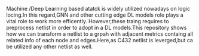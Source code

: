 Machine /Deep Learning based atatck is widely utilized nowadays on logic locing.In this regard,GNN and other cutting edge DL models role plays a vital role to work  more efficently.
However,these traing requires to preprocess netlist in order to adopt in a DL models.This repository shows how we can transform a netlist to a grpah with adjacent metrics
containg all related info of each node and edges.Here,as C432 netlist is leverged,but ca be utilized any other netlist as well.
